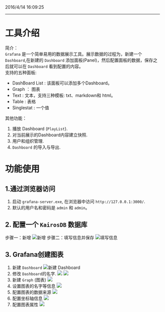2016/4/14 16:09:25 
***

# 工具介绍
简介：   
`Grafana` 是一个简单易用的数据展示工具。展示数据的过程为，新建一个 `Dashboard`,在新建的 `Dashboard` 添加面板(Panel)，然后配置面板的数据，保存之后就可以在 `Dashboard` 看到配置的内容。  
支持的五种面板:  

* DashBoard List : 该面板可以添加多个Dashboard。
* Graph ： 图表
* Text : 文本，支持三种模板: txt、markdown和 html。
* Table : 表格
* Singlestat : 一个值  

其他功能：  

1. 播放 Dashboard (`PlayList`).
2. 对当前展示的Dashboard内容建立快照.
3. 用户和组织管理.
4. `Dashboard` 的导入与导出.

# 功能使用

## 1.通过浏览器访问
1. 启动 `grafana-server.exe`, 在浏览器中访问 `http://127.0.0.1:3000/`.
2. 默认的用户名和密码是 `admin` 和 `admin`。

## 2. 配置一个 `KairosDB` 数据库
步骤一：新增
![新增](http://7xle4i.com1.z0.glb.clouddn.com/xinzeng.png)
步骤二：填写信息并保存
![填写信息](http://7xle4i.com1.z0.glb.clouddn.com/baocun.png)

## 3. Grafana创建图表

1. 新建 `Dashboard`
![新建 Dashboard](http://7xle4i.com1.z0.glb.clouddn.com/createdashboard.png)
2. 修改 `Dashboard`的名字.
![](http://7xle4i.com1.z0.glb.clouddn.com/changeDashboardname.png)
![](http://7xle4i.com1.z0.glb.clouddn.com/changname.png)
3. 新建 `Graph` (图表)
![](http://7xle4i.com1.z0.glb.clouddn.com/newgraphy.png)
4. 设置图表的名字等信息
![](http://7xle4i.com1.z0.glb.clouddn.com/setchartinfo.png)
5. 配置图表的数据来源
![](http://7xle4i.com1.z0.glb.clouddn.com/peizhishujuyuan2.png)
6. 配置坐标轴信息
![](http://7xle4i.com1.z0.glb.clouddn.com/peizhizuobiaozhouxinxi.png)
7. 配置图表属性
![](http://7xle4i.com1.z0.glb.clouddn.com/peizhitubiaoshuxing11.png)